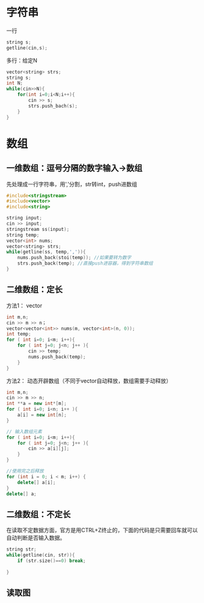 # 字符串
一行
```cpp
string s;
getline(cin,s);
```
多行：给定N
```cpp
vector<string> strs;
string s;
int N;
while(cin>>N){
	for(int i=0;i<N;i++){
		cin >> s;
		strs.push_bach(s);
	}
}
```

# 数组
## 一维数组：逗号分隔的数字输入->数组
先处理成一行字符串，用','分割，str转int，push进数组
```cpp
#include<stringstream>
#include<vector>
#include<string>

string input;
cin >> input;
stringstream ss(input);
string temp;
vector<int> nums;
vector<string> strs;
while(getline(ss, temp,',')){
	nums.push_back(stoi(temp)); //如果要转为数字
	strs.push_back(temp); //直接push进容器，得到字符串数组
}

```

## 二维数组：定长
方法1： vector
```cpp
int m,n;
cin >> m >> n；
vector<vector<int>> nums(m, vector<int>(n, 0));
int temp;
for ( int i=0; i<m; i++){
	for ( int j=0; j<n; j++ ){
		cin >> temp;
		nums.push_back(temp);
	}
}
```
方法2： 动态开辟数组（不同于vector自动释放，数组需要手动释放）
```cpp
int m,n;
cin >> m >> n;
int **a = new int*[m];
for ( int i=0; i<n; i++ ){
	a[i] = new int[n];
}

// 输入数组元素
for ( int i=0; i<m; i++){
	for ( int j=0; j<n; j++ ){
		cin >> a[i][j];
	}
}

//使用完之后释放
for (int i = 0; i < m; i++) { 
	delete[] a[i]; 
} 
delete[] a;
```
## 二维数组：不定长

在读取不定数据方面，官方是用CTRL+Z终止的，下面的代码是只需要回车就可以自动判断是否输入数据。

```cpp
string str;
while(getline(cin, str)){
	if (str.size()==0) break;
	
}

```



## 读取图